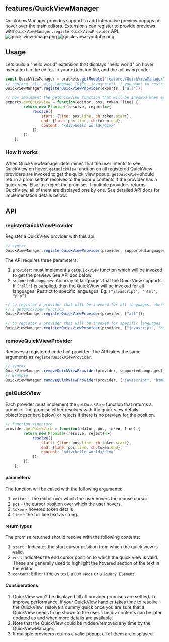 <!-- Generated by documentation.js. Update this documentation by updating the source code. -->

## features/QuickViewManager

QuickViewManager provides support to add interactive preview popups on hover over the main editors.
Extensions can register to provide previews with `QuickViewManager.registerQuickViewProvider` API.
![quick-view-image.png][1]
![quick-view-youtube.png][2]

## Usage

Lets build a "hello world" extension that displays "hello world" on hover over a text in the editor.
In your extension file, add the following code:

```js
const QuickViewManager = brackets.getModule("features/QuickViewManager");
// replace `all` with language ID(Eg. javascript) if you want to restrict the preview to js files only.
QuickViewManager.registerQuickViewProvider(exports, ["all"]);

// now implement the getQuickView function that will be invoked when ever user hovers over a text in the editor.
exports.getQuickView = function(editor, pos, token, line) {
        return new Promise((resolve, reject)=>{
            resolve({
                start: {line: pos.line, ch:token.start},
                end: {line: pos.line, ch:token.end},
                content: "<div>hello world</div>"
            });
        });
    };
```

### How it works

When QuickViewManager determines that the user intents to see QuickView on hover, `getQuickView` function on all
registered QuickView providers are invoked to get the quick view popup. `getQuickView` should return a promise
that resolves to the popup contents if the provider has a quick view. Else just reject the promise. If multiple
providers returns QuickView, all of them are displayed one by one. See detailed API docs for implementation
details below:

## API

### registerQuickViewProvider

Register a QuickView provider with this api.

```js
// syntax
QuickViewManager.registerQuickViewProvider(provider, supportedLanguages);
```

The API requires three parameters:

1.  `provider`: must implement a  `getQuickView` function which will be invoked to get the preview. See API doc below.
2.  `supportedLanguages`: An array of languages that the QuickView supports. If `["all"]` is supplied, then the
    QuickView will be invoked for all languages. Restrict to specific languages: Eg: `["javascript", "html", "php"]`

```js
// to register a provider that will be invoked for all languages. where provider is any object that implements
// a getQuickView function
QuickViewManager.registerQuickViewProvider(provider, ["all"]);

// to register a provider that will be invoked for specific languages
QuickViewManager.registerQuickViewProvider(provider, ["javascript", "html", "php"]);
```

### removeQuickViewProvider

Removes a registered code hint provider. The API takes the same arguments as `registerQuickViewProvider`.

```js
// syntax
QuickViewManager.removeQuickViewProvider(provider, supportedLanguages);
// Example
QuickViewManager.removeQuickViewProvider(provider, ["javascript", "html"]);
```

### getQuickView

Each provider must implement the `getQuickView` function that returns a promise. The promise either resolves with
the quick view details object(described below) or rejects if there is no preview for the position.

```js
// function signature
provider.getQuickView = function(editor, pos, token, line) {
        return new Promise((resolve, reject)=>{
            resolve({
                start: {line: pos.line, ch:token.start},
                end: {line: pos.line, ch:token.end},
                content: "<div>hello world</div>"
            });
        });
    };
```

#### parameters

The function will be called with the following arguments:

1.  `editor` - The editor over which the user hovers the mouse cursor.
2.  `pos` - the cursor position over which the user hovers.
3.  `token` - hovered token details
4.  `line` - the full line text as string.

#### return types

The promise returned should resolve with the following contents:

1.  `start` : Indicates the start cursor position from which the quick view is valid.
2.  `end` : Indicates the end cursor position to which the quick view is valid. These are generally used to highlight
    the hovered section of the text in the editor.
3.  `content`: Either `HTML` as text, a `DOM Node` or a `Jquery Element`.

#### Considerations

1.  QuickView won't be displayed till all provider promises are settled. To improve performance, if your QuickView
    handler takes time to resolve the QuickView, resolve a dummy quick once you are sure that a QuickView needs
    to be shown to the user. The div contents can be later updated as and when more details are available.
2.  Note that the QuickView could be hidden/removed any time by the QuickViewManager.
3.  If multiple providers returns a valid popup, all of them are displayed.

[1]: generatedDocs/images/quick-view-image.png

[2]: generatedDocs/images/quick-view-youtube.png
